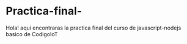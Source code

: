 # Practica-final-
Hola! aqui encontraras la practica final del curso de javascript-nodejs basico de CodigoIoT 

